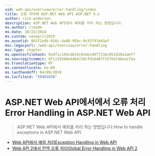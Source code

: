 ```yaml
---
uid: web-api/overview/error-handling/index
title: 오류 처리에 ASP.NET Web API-ASP.NET 4.x
author: rick-anderson
description: ASP.NET Web API에서 예외를 처리 하는 방법입니다.
ms.author: riande
ms.date: 10/23/2014
ms.custom: seoapril2019
ms.assetid: 0b2f1edb-816c-4a86-95bc-0c55797eb3af
msc.legacyurl: /web-api/overview/error-handling
msc.type: chapter
ms.openlocfilehash: 62df1c144cdb14c83eb1407713dc051d39a1def7
ms.sourcegitcommit: 0f1119340e4464720cfd16d0ff15764746ea1fea
ms.translationtype: MT
ms.contentlocale: ko-KR
ms.lasthandoff: 04/09/2019
ms.locfileid: "59401038"
---
```

# <a name="error-handling-in-aspnet-web-api"></a><span data-ttu-id="15c86-103">ASP.NET Web API에서에서 오류 처리</span><span class="sxs-lookup"><span data-stu-id="15c86-103">Error Handling in ASP.NET Web API</span></span>

> <span data-ttu-id="15c86-104">ASP.NET Web API에서 예외를 처리 하는 방법입니다.</span><span class="sxs-lookup"><span data-stu-id="15c86-104">How to handle exceptions in ASP.NET Web API.</span></span>


- [<span data-ttu-id="15c86-105">Web API에서 예외 처리</span><span class="sxs-lookup"><span data-stu-id="15c86-105">Exception Handling in Web API</span></span>](exception-handling.md)
- [<span data-ttu-id="15c86-106">Web API 2에서 전역 오류 처리</span><span class="sxs-lookup"><span data-stu-id="15c86-106">Global Error Handling in Web API 2</span></span>](web-api-global-error-handling.md)
